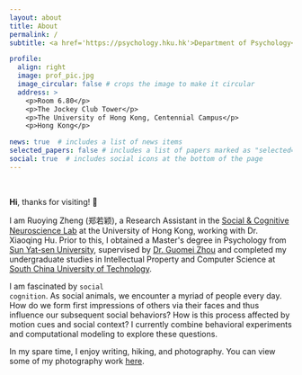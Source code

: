 ```yaml
---
layout: about
title: About
permalink: /
subtitle: <a href='https://psychology.hku.hk'>Department of Psychology</a><br><a href='https://hku.hk'>The University of Hong Kong</a></br><br>zhengry@hku.hk | zheng.ry@outlook.com</br>

profile:
  align: right
  image: prof_pic.jpg
  image_circular: false # crops the image to make it circular
  address: >
    <p>Room 6.80</p>
    <p>The Jockey Club Tower</p>
    <p>The University of Hong Kong, Centennial Campus</p>
    <p>Hong Kong</p>

news: true  # includes a list of news items
selected_papers: false # includes a list of papers marked as "selected={true}"
social: true  # includes social icons at the bottom of the page
---
```


<br>

<strong>Hi</strong>, thanks for visiting! 👋

I am Ruoying Zheng (郑若颖), a Research Assistant in the <a href="https://www.psychology.hku.hk/scnlab/home.html" target="_blank"> Social & Cognitive Neuroscience Lab</a> at the University of Hong Kong, working with Dr. Xiaoqing Hu. Prior to this, I obtained a Master's degree in Psychology from <a href="https://www.sysu.edu.cn/sysuen/" target="_blank">Sun Yat-sen University</a>, supervised by <a href="https://m.x-mol.com/groups/zhou_guomei" target="_blank">Dr. Guomei Zhou</a> and completed my undergraduate studies in Intellectual Property and Computer Science at <a href="https://www.scut.edu.cn/en/" target="_blank">South China University of Technology</a>.

I am fascinated by <code class="language-plaintext highlighter-rouge">social cognition</code>. As social animals, we encounter a myriad of people every day. How do we form first impressions of others via their faces and thus influence our subsequent social behaviors? How is this process affected by motion cues and social context? I currently combine behavioral experiments and computational modeling to explore these questions.

In my spare time, I enjoy writing, hiking, and photography. You can view some of my photography work <a href="https://ruoyingzheng.github.io/Miscellany/gallery-index" target="_blank">here</a>.

<br>
